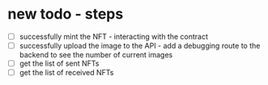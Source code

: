 

# new todo - steps
- [ ] successfully mint the NFT - interacting with the contract
- [ ] successfully upload the image to the API - add a debugging route to the backend to see the number of current images
- [ ] get the list of sent NFTs
- [ ] get the list of received NFTs
